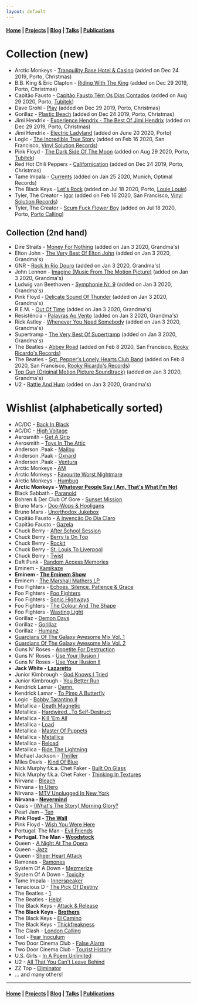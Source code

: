 ```yaml
---
layout: default
---
```


#### [Home](/) | [Projects](/projects) | [Blog](/blog) | [Talks](/talks) | [Publications](/publications)

# Collection (new)

* Arctic Monkeys - [Tranquility Base Hotel & Casino](https://www.discogs.com/Arctic-Monkeys-Tranquility-Base-Hotel-Casino/release/11975894) (added on Dec 24 2019, Porto, Christmas)
* B.B. King & Eric Clapton - [Riding With The King](https://www.discogs.com/BB-King-Eric-Clapton-Riding-With-The-King/master/85205) (added on Dec 29 2019, Porto, Christmas)
* Capitão Fausto - [Capitão Fausto Têm Os Dias Contados](https://www.discogs.com/Capit%C3%A3o-Fausto-Capit%C3%A3o-Fausto-T%C3%AAm-Os-Dias-Contados/master/1046570) (added on Aug 29 2020, Porto, [Tubitek](https://goo.gl/maps/NDAsdpae4gkNGo978))
* Dave Grohl - [Play](https://www.discogs.com/Dave-Grohl-Play/master/1415493) (added on Dec 29 2019, Porto, Christmas)
* Gorillaz - [Plastic Beach](https://www.discogs.com/Gorillaz-Plastic-Beach/master/231219) (added on Dec 24 2019, Porto, Christmas)
* Jimi Hendrix - [Experience Hendrix - The Best Of Jimi Hendrix](https://www.discogs.com/Jimi-Hendrix-Experience-Hendrix-The-Best-Of-Jimi-Hendrix/master/75394) (added on Dec 29 2019, Porto, Christmas)
* Jimi Hendrix - [Electric Ladyland](https://www.discogs.com/The-Jimi-Hendrix-Experience-Electric-Ladyland/release/399579) (added on June 20 2020, Porto)
* Logic - [The Incredible True Story](https://www.discogs.com/Logic-The-Incredible-True-Story/master/965423) (added on Feb 16 2020, San Francisco, [Vinyl Solution Records](https://goo.gl/maps/wBKuwLo4mYhGpHDf7))
* Pink Floyd - [The Dark Side Of The Moon](https://www.discogs.com/Pink-Floyd-The-Dark-Side-Of-The-Moon/master/10362) (added on Aug 29 2020, Porto, [Tubitek](https://goo.gl/maps/NDAsdpae4gkNGo978))
* Red Hot Chili Peppers - [Californication](https://www.discogs.com/Red-Hot-Chili-Peppers-Californication/master/42546) (added on Dec 24 2019, Porto, Christmas)
* Tame Impala - [Currents](https://www.discogs.com/Tame-Impala-Currents/master/861083) (added on Jan 25 2020, Munich, Optimal Records)
* The Black Keys - [Let's Rock](https://www.discogs.com/The-Black-Keys-Lets-Rock/master/1569381) (added on Jul 18 2020, Porto, [Louie Louie](https://goo.gl/maps/AH2ghHEg5LW4b7DA8))
* Tyler, The Creator - [Igor](https://www.discogs.com/TylerCreator-Igor/master/1591877) (added on Feb 16 2020, San Francisco, [Vinyl Solution Records](https://goo.gl/maps/wBKuwLo4mYhGpHDf7))
* Tyler, The Creator - [Scum Fuck Flower Boy](https://www.discogs.com/TylerCreator-Scum-Fuck-Flower-Boy/master/1212609) (added on Jul 18 2020, Porto, [Porto Calling](https://g.page/portocalling?share))

## Collection (2nd hand)

* Dire Straits - [Money For Nothing](https://www.discogs.com/Dire-Straits-Money-For-Nothing/master/23822) (added on Jan 3 2020, Grandma's)
* Elton John - [The Very Best Of Elton John](https://www.discogs.com/Elton-John-The-Very-Best-Of-Elton-John/master/97842) (added on Jan 3 2020, Grandma's)
* GNR - [Rock In Rio Douro](https://www.discogs.com/GNR-Rock-In-Rio-Douro/master/202085) (added on Jan 3 2020, Grandma's)
* John Lennon - [Imagine (Music From The Motion Picture)](https://www.discogs.com/John-Lennon-Imagine-John-Lennon-Music-From-The-Motion-Picture/master/73048) (added on Jan 3 2020, Grandma's)
* Ludwig van Beethoven - [Symphonie Nr. 9](https://www.discogs.com/Ludwig-van-Beethoven-Herbert-von-Karajan-Berliner-Philharmoniker-Anna-Tomowa-Sintow-Agnes-Baltsa-Pet/master/280617) (added on Jan 3 2020, Grandma's)
* Pink Floyd - [Delicate Sound Of Thunder](https://www.discogs.com/Pink-Floyd-Delicate-Sound-Of-Thunder/master/406702) (added on Jan 3 2020, Grandma's)
* R.E.M. - [Out Of Time](https://www.discogs.com/REM-Out-Of-Time/master/44148) (added on Jan 3 2020, Grandma's)
* Resistência - [Palavras Ao Vento](https://www.discogs.com/Resist%C3%AAncia-Palavras-Ao-Vento/master/235236) (added on Jan 3 2020, Grandma's)
* Rick Astley - [Whenever You Need Somebody](https://www.discogs.com/Rick-Astley-Whenever-You-Need-Somebody/master/96568) (added on Jan 3 2020, Grandma's)
* Supertramp - [The Very Best Of Supertramp](https://www.discogs.com/Supertramp-The-Very-Best-Of-Supertramp/release/389572) (added on Jan 3 2020, Grandma's)
* The Beatles - [Abbey Road](https://www.discogs.com/The-Beatles-Abbey-Road/master/24047) (added on Feb 8 2020, San Francisco, [Rooky Ricardo's Records](https://goo.gl/maps/F5wPXsYqwzTRkaMZ9))
* The Beatles - [Sgt. Pepper's Lonely Hearts Club Band](https://www.discogs.com/The-Beatles-Sgt-Peppers-Lonely-Hearts-Club-Band/master/23934) (added on Feb 8 2020, San Francisco, [Rooky Ricardo's Records](https://goo.gl/maps/F5wPXsYqwzTRkaMZ9))
* [Top Gun (Original Motion Picture Soundtrack)](https://www.discogs.com/Various-Top-Gun-Original-Motion-Picture-Soundtrack/master/77439) (added on Jan 3 2020, Grandma's)
* U2 - [Rattle And Hum](https://www.discogs.com/U2-Rattle-And-Hum/master/62619) (added on Jan 3 2020, Grandma's)

# Wishlist (alphabetically sorted)

* AC/DC - [Back In Black](https://www.discogs.com/ACDC-Back-In-Black/master/8471)
* AC/DC - [High Voltage](https://www.discogs.com/ACDC-High-Voltage/master/8437)
* Aerosmith - [Get A Grip](https://www.discogs.com/Aerosmith-Get-A-Grip/master/37273)
* Aerosmith – [Toys In The Attic](https://www.discogs.com/Aerosmith-Toys-In-The-Attic/master/36627)
* Anderson .Paak - [Malibu](https://www.discogs.com/Anderson-Paak-Malibu/master/947169)
* Anderson .Paak - [Oxnard](https://www.discogs.com/Anderson-Paak-Oxnard/master/1486688)
* Anderson .Paak - [Ventura](https://www.discogs.com/Anderson-Paak-Ventura/master/1532286)
* Arctic Monkeys - [AM](https://www.discogs.com/Arctic-Monkeys-AM/master/593987)
* Arctic Monkeys - [Favourite Worst Nightmare](https://www.discogs.com/Arctic-Monkeys-Favourite-Worst-Nightmare-instrumentals/master/69774)
* Arctic Monkeys - [Humbug](https://www.discogs.com/Arctic-Monkeys-Humbug/master/172482)
* **Arctic Monkeys - [Whatever People Say I Am, That's What I'm Not](https://www.discogs.com/Arctic-Monkeys-Title-TBC/master/76279)**
* Black Sabbath - [Paranoid](https://www.discogs.com/Black-Sabbath-Paranoid/master/302)
* Bohren & Der Club Of Gore - [Sunset Mission](https://www.discogs.com/Bohren-Der-Club-Of-Gore-Sunset-Mission/master/60848)
* Bruno Mars - [Doo-Wops & Hooligans](https://www.discogs.com/Bruno-Mars-Doo-Wops-Hooligans/master/297460)
* Bruno Mars - [Unorthodox Jukebox](https://www.discogs.com/Bruno-Mars-Unorthodox-Jukebox/master/505655)
* Capitão Fausto - [A Invenção Do Dia Claro](https://www.discogs.com/Capit%C3%A3o-Fausto-A-Inven%C3%A7%C3%A3o-Do-Dia-Claro/master/1563604)
* Capitão Fausto - [Gazela](https://www.discogs.com/Capit%C3%A3o-Fausto-Gazela/master/1160442)
* Chuck Berry - [After School Session](https://www.discogs.com/Chuck-Berry-After-School-Session/master/194415)
* Chuck Berry - [Berry Is On Top](https://www.discogs.com/Chuck-Berry-Berry-Is-On-Top/master/163676)
* Chuck Berry - [Rockit](https://www.discogs.com/Chuck-Berry-Rockit/master/292404)
* Chuck Berry - [St. Louis To Liverpool](https://www.discogs.com/Chuck-Berry-St-Louis-To-Liverpool/master/135210)
* Chuck Berry - [Twist](https://www.discogs.com/Chuck-Berry-Twist/master/462352)
* Daft Punk - [Random Access Memories](https://www.discogs.com/Daft-Punk-Random-Access-Memories/master/556257)
* Eminem - [Kamikaze](https://www.discogs.com/Eminem-Kamikaze/master/1416558)
* **Eminem - [The Eminem Show](https://www.discogs.com/Eminem-The-Eminem-Show/master/12344)**
* Eminem - [The Marshall Mathers LP](https://www.discogs.com/Eminem-The-Marshall-Mathers-LP/master/12236)
* Foo Fighters - [Echoes, Silence, Patience & Grace](https://www.discogs.com/Foo-Fighters-Echoes-Silence-Patience-Grace/master/62208)
* Foo Fighters - [Foo Fighters](https://www.discogs.com/Foo-Fighters-Foo-Fighters/master/62100)
* Foo Fighters - [Sonic Highways](https://www.discogs.com/Foo-Fighters-Sonic-Highways/master/746528)
* Foo Fighters - [The Colour And The Shape](https://www.discogs.com/Foo-Fighters-The-Colour-And-The-Shape/master/62129)
* Foo Fighters - [Wasting Light](https://www.discogs.com/Foo-Fighters-Wasting-Light-Deluxe-Pre-Order-Package/master/326257)
* Gorillaz - [Demon Days](https://www.discogs.com/Gorillaz-Demon-Days/master/58002)
* Gorillaz - [Gorillaz](https://www.discogs.com/Gorillaz-Gorillaz/master/57988)
* Gorillaz - [Humanz](https://www.discogs.com/Gorillaz-Humanz/master/1170392)
* [Guardians Of The Galaxy Awesome Mix Vol. 1](https://www.discogs.com/Various-Guardians-Of-The-Galaxy-Awesome-Mix-Vol-1/release/6149924)
* [Guardians Of The Galaxy Awesome Mix Vol. 2](https://www.discogs.com/Various-Guardians-Of-The-Galaxy-Vol-2-Awesome-Mix-Vol-2/master/1172509)
* Guns N' Roses - [Appetite For Destruction](https://www.discogs.com/Guns-N-Roses-Appetite-For-Destruction/master/9467)
* Guns N' Roses - [Use Your Illusion I](https://www.discogs.com/Guns-N-Roses-Use-Your-Illusion-I/master/9536)
* Guns N' Roses - [Use Your Illusion II](https://www.discogs.com/Guns-N-Roses-Use-Your-Illusion-II/master/9586)
* **Jack White - [Lazaretto](https://www.discogs.com/Jack-White-Lazaretto/master/695372)**
* Junior Kimbrough - [God Knows I Tried](https://www.discogs.com/Junior-Kimbrough-God-Knows-I-Tried/release/3905480)
* Junior Kimbrough - [You Better Run](https://www.discogs.com/Junior-Kimbrough-You-Better-Run-The-Essential-Junior-Kimbrough/master/413520)
* Kendrick Lamar - [Damn.](https://www.discogs.com/Kendrick-Lamar-Damn/master/1164779)
* Kendrick Lamar - [To Pimp A Butterfly](https://www.discogs.com/Kendrick-Lamar-To-Pimp-A-Butterfly/master/810214)
* Logic - [Bobby Tarantino II](https://www.discogs.com/Logic-Bobby-Tarantino-II/release/13322628)
* Metallica - [Death Magnetic](https://www.discogs.com/Metallica-Death-Magnetic/master/8956)
* Metallica - [Hardwired...To Self-Destruct](https://www.discogs.com/Metallica-HardwiredTo-Self-Destruct/master/1083868)
* Metallica - [Kill 'Em All](https://www.discogs.com/Metallica-Kill-Em-All/master/6387)
* Metallica - [Load](https://www.discogs.com/Metallica-Load/master/8866)
* Metallica - [Master Of Puppets](https://www.discogs.com/Metallica-Master-Of-Puppets/master/6495)
* Metallica - [Metallica](https://www.discogs.com/Metallica-Metallica/master/6651)
* Metallica - [Reload](https://www.discogs.com/Metallica-Reload/master/8879)
* Metallica - [Ride The Lightning](https://www.discogs.com/Metallica-Ride-The-Lightning/master/6440)
* Michael Jackson - [Thriller](https://www.discogs.com/Michael-Jackson-Thriller/master/8883)
* Miles Davis - [Kind Of Blue](https://www.discogs.com/Miles-Davis-Kind-Of-Blue/release/2825456)
* Nick Murphy f.k.a. Chet Faker - [Built On Glass](https://www.discogs.com/Chet-Faker-Built-On-Glass/master/676073)
* Nick Murphy f.k.a. Chet Faker - [Thinking In Textures](https://www.discogs.com/Chet-Faker-Thinking-In-Textures/master/470775)
* Nirvana - [Bleach](https://www.discogs.com/Nirvana-Bleach/master/13773)
* Nirvana - [In Utero](https://www.discogs.com/Nirvana-In-Utero/master/13859)
* Nirvana - [MTV Unplugged In New York](https://www.discogs.com/Nirvana-MTV-Unplugged-In-New-York/master/22433)
* **Nirvana - [Nevermind](https://www.discogs.com/Nirvana-Nevermind/master/13814)**
* Oasis – [(What's The Story) Morning Glory?](https://www.discogs.com/Oasis-Whats-The-Story-Morning-Glory/master/52220)
* Pearl Jam – [Ten](https://www.discogs.com/Pearl-Jam-Ten/master/73824)
* **Pink Floyd - [The Wall](https://www.discogs.com/Pink-Floyd-The-Wall/master/11329)**
* Pink Floyd - [Wish You Were Here](https://www.discogs.com/Pink-Floyd-Wish-You-Were-Here/master/11703)
* Portugal. The Man - [Evil Friends](https://www.discogs.com/Portugal-The-Man-Evil-Friends/master/569820)
* **Portugal. The Man - [Woodstock](https://www.discogs.com/Portugal-The-Man-Woodstock/master/1205438)**
* Queen - [A Night At The Opera](https://www.discogs.com/Queen-A-Night-At-The-Opera/master/5863)
* Queen - [Jazz](https://www.discogs.com/Queen-Jazz/master/7103)
* Queen - [Sheer Heart Attack](https://www.discogs.com/Queen-Certero-Ataque-Al-Coraz%C3%B3n/master/5303)
* Ramones - [Ramones](https://www.discogs.com/Ramones-Ramones/master/39341)
* System Of A Down - [Mezmerize](https://www.amazon.de/dp/B07FSRB4L4)
* System Of A Down - [Toxicity](https://www.discogs.com/System-Of-A-Down-Toxicity/master/35626)
* Tame Impala - [Innerspeaker](https://www.discogs.com/Tame-Impala-Innerspeaker/master/268496)
* Tenacious D - [The Pick Of Destiny](https://www.discogs.com/Tenacious-D-The-Pick-Of-Destiny/master/52517)
* The Beatles - [1](https://www.discogs.com/The-Beatles-1/master/447254)
* The Beatles - [Help!](https://www.discogs.com/The-Beatles-Help/master/45895)
* The Black Keys - [Attack & Release](https://www.discogs.com/The-Black-Keys-Attack-Release/master/38811)
* **The Black Keys - [Brothers](https://www.discogs.com/The-Black-Keys-Brothers/master/248620)**
* The Black Keys - [El Camino](https://www.discogs.com/The-Black-Keys-El-Camino/master/390739)
* The Black Keys - [Thickfreakness](https://www.discogs.com/The-Black-Keys-Thickfreakness/master/79402)
* The Clash - [London Calling](https://www.discogs.com/The-Clash-London-Calling/master/19382)
* Tool - [Fear Inoculum](https://www.discogs.com/Tool-Fear-Inoculum/master/1598307)
* Two Door Cinema Club - [False Alarm](https://www.discogs.com/Two-Door-Cinema-Club-False-Alarm/master/1565500)
* Two Door Cinema Club - [Tourist History](https://www.discogs.com/Two-Door-Cinema-Club-Tourist-History/master/247264)
* U.S. Girls - [In A Poem Unlimited](https://www.discogs.com/US-Girls-In-A-Poem-Unlimited/master/1314713)
* U2 - [All That You Can't Leave Behind](https://www.discogs.com/U2-All-That-You-Cant-Leave-Behind/master/32791)
* ZZ Top - [Eliminator](https://www.discogs.com/ZZ-Top-Eliminator/master/48605)
* ... and many others!

---

#### [Home](/) | [Projects](/projects) | [Blog](/blog) | [Talks](/talks) | [Publications](/publications)
